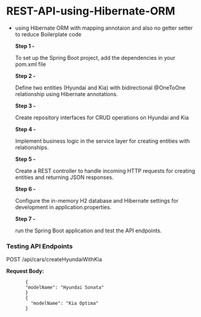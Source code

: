 # REST-API-using-Hibernate-ORM
- using Hibernate ORM with mapping annotaion and also no getter setter to reduce Boilerplate code

  **Step 1 -**
  
    To set up the Spring Boot project, add the dependencies in your pom.xml file

  **Step 2 -**
  
     Define two entities (Hyundai and Kia) with bidirectional @OneToOne relationship using Hibernate annotations.

  **Step 3 -**
  
     Create repository interfaces for CRUD operations on Hyundai and Kia
  
  **Step 4 -**
  
     Implement business logic in the service layer for creating entities with relationships.

  **Step 5 -**

     Create a REST controller to handle incoming HTTP requests for creating entities and returning JSON responses.

  **Step 6 -**

     Configure the in-memory H2 database and Hibernate settings for development in application.properties.

  **Step 7 -**

     run the Spring Boot application and test the API endpoints.

### **Testing API Endpoints**

   POST  /api/cars/createHyundaiWithKia
     

   **Request Body:**
     
   ```
          {
          "modelName": "Hyundai Sonata"
          }
          {
            "modelName": "Kia Optima"
          }
   ```

